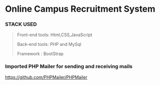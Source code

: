 # Online Campus Recruitment System



### STACK USED ###

>Front-end tools: Html,CSS,JavaScript
>
>Back-end tools: PHP and MySql
>
>Framework  : BootStrap

### Imported PHP Mailer for sending and receiving mails
https://github.com/PHPMailer/PHPMailer
